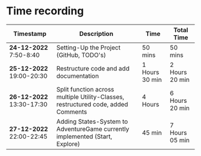 # Time recording

| **Timestamp**              | **Description**                                                                   | **Time**       | **Total** Time |
|----------------------------|-----------------------------------------------------------------------------------|----------------|----------------|
| **24-12-2022** 7:50-8:40   | Setting-Up the Project (GitHub, TODO's)                                           | 50 mins        | 50 mins        |
| **25-12-2022** 19:00-20:30 | Restructure code and add documentation                                            | 1 Hours 30 min | 2 Hours 20 min |
| **26-12-2022** 13:30-17:30 | Split function across multiple Utility-Classes, restructured code, added Comments | 4 Hours        | 6 Hours 20 min |
| **27-12-2022** 22:00-22:45 | Adding States-System to AdventureGame currently implemented (Start, Explore)      | 45 min         | 7 Hours 05 min |